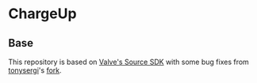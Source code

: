 ChargeUp
========


Base
----

This repository is based on [Valve's Source SDK][base] with
some bug fixes from [tonysergi][ts]'s [fork][tsf].



[ts]: https://github.com/tonysergi/
[base]: https://github.com/valvesoftware/source-sdk-2013#7309a5f13f63fdcc7b1e090f6c176113a9d95061
[tsf]: https://github.com/tonysergi/source-sdk-2013/commit/303f58d103d2a5e4bfa03b08e4778145cce571ae
